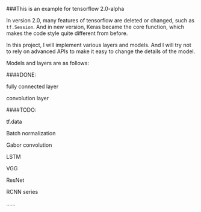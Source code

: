 ###This is an example for tensorflow 2.0-alpha

In version 2.0, many features of tensorflow are deleted or changed, such as `tf.Session`. And in new version, Keras became the core function, which makes the code style quite different from before.

In this project, I will implement various layers and models. And I will try not to rely on advanced APIs to make it easy to change the details of the model.

Models and layers are as follows:

####DONE:

fully connected layer

convolution layer

####TODO:

tf.data

Batch normalization

Gabor convolution

LSTM

VGG

ResNet

RCNN series

......